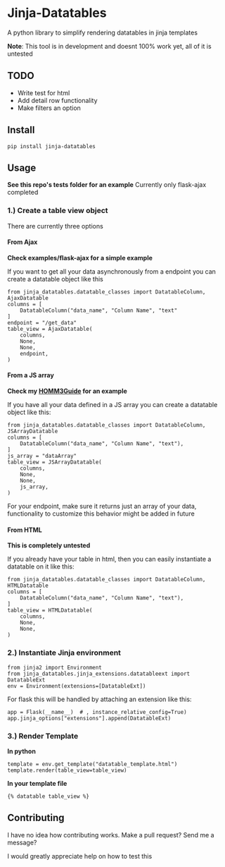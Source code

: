 # Jinja-Datatables

A python library to simplify rendering datatables in jinja templates

**Note**: This tool is in development and doesnt 100% work yet, all of it is untested

## TODO
 - Write test for html
 - Add detail row functionality
 - Make filters an option
 
## Install
 
    pip install jinja-datatables

## Usage
**See this repo's tests folder for an example**
Currently only flask-ajax completed

### 1.) Create a table view object

There are currently three options

#### From Ajax
**Check examples/flask-ajax for a simple example**

If you want to get all your data asynchronously from a endpoint you can create a datatable object like this

    from jinja_datatables.datatable_classes import DatatableColumn, AjaxDatatable
    columns = [
        DatatableColumn("data_name", "Column Name", "text"
    ]
    endpoint = "/get_data"
    table_view = AjaxDatatable(
        columns,
        None,
        None,
        endpoint,
    )

#### From a JS array
**Check my [HOMM3Guide](https://github.com/theheuman/HOMM3Guide/blob/master/build_table.py) for an example**

If you have all your data defined in a JS array you can create a datatable object like this:

    from jinja_datatables.datatable_classes import DatatableColumn, JSArrayDatatable
    columns = [
        DatatableColumn("data_name", "Column Name", "text"),
    ]
    js_array = "dataArray"
    table_view = JSArrayDatatable(
        columns,
        None,
        None,
        js_array,
    )

For your endpoint, make sure it returns just an array of your data, functionality to customize this behavior might be added in future

#### From HTML
**This is completely untested**

If you already have your table in html, then you can easily instantiate a datatable on it like this:

    from jinja_datatables.datatable_classes import DatatableColumn, HTMLDatatable
    columns = [
        DatatableColumn("data_name", "Column Name", "text"),
    ]
    table_view = HTMLDatatable(
        columns,
        None,
        None,
    )

### 2.) Instantiate Jinja environment

    from jinja2 import Environment
    from jinja_datatables.jinja_extensions.datatableext import DatatableExt
    env = Environment(extensions=[DatatableExt])

For flask this will be handled by attaching an extension like this:

    app = Flask(__name__)  # , instance_relative_config=True)
    app.jinja_options["extensions"].append(DatatableExt)

### 3.) Render Template

**In python**

    template = env.get_template("datatable_template.html")
    template.render(table_view=table_view)
    
**In your template file**

    {% datatable table_view %}

## Contributing
I have no idea how contributing works. Make a pull request? Send me a message? 

I would greatly appreciate help on how to test this
